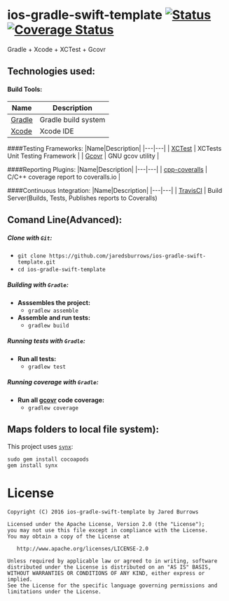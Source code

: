 ios-gradle-swift-template [![Status](https://travis-ci.org/jaredsburrows/ios-gradle-swift-template.svg?branch=master)](https://travis-ci.org/jaredsburrows/ios-gradle-swift-template) [![Coverage Status](https://coveralls.io/repos/jaredsburrows/ios-gradle-swift-template/badge.svg?branch=master)](https://coveralls.io/r/jaredsburrows/ios-gradle-swift-template?branch=master)
=========
Gradle + Xcode + XCTest + Gcovr

## Technologies used:
#### Build Tools:
|Name|Description|
|---|---|
| [Gradle](http://gradle.org/docs/current/release-notes) | Gradle build system |
| [Xcode](https://developer.apple.com/xcode/) | Xcode IDE |

####Testing Frameworks:
|Name|Description|
|---|---|
| [XCTest](https://developer.apple.com/library/ios/documentation/DeveloperTools/Conceptual/testing_with_xcode/chapters/04-writing_tests.html#//apple_ref/doc/uid/TP40014132-CH4-SW1) | XCTests Unit Testing Framework |
| [Gcovr](http://gcovr.com/) | GNU gcov utility |

####Reporting Plugins:
|Name|Description|
|---|---|
| [cpp-coveralls](https://github.com/eddyxu/cpp-coveralls) | C/C++ coverage report to coveralls.io |

####Continuous Integration:
|Name|Description|
|---|---|
| [TravisCI](http://docs.travis-ci.com/user/languages/android/) | Build Server(Builds, Tests, Publishes reports to Coveralls)

## Comand Line(Advanced):
##### Clone with `Git`:
 - `git clone https://github.com/jaredsburrows/ios-gradle-swift-template.git`
 - `cd ios-gradle-swift-template`

##### Building with `Gradle`:
 - **Asssembles the project:**
   - `gradlew assemble`
 - **Assemble and run tests:**
   - `gradlew build` 

##### Running tests with `Gradle`:
 - **Run all tests:**
   - `gradlew test`
   
##### Running coverage with `Gradle`:
 - **Run all [gcovr](http://gcovr.com/) code coverage:**
   - `gradlew coverage`

## Maps folders to local file system):

This project uses [`synx`](https://github.com/venmo/synx):

    sudo gem install cocoapods
    gem install synx

License
=========

    Copyright (C) 2016 ios-gradle-swift-template by Jared Burrows

    Licensed under the Apache License, Version 2.0 (the "License");
    you may not use this file except in compliance with the License.
    You may obtain a copy of the License at

       http://www.apache.org/licenses/LICENSE-2.0

    Unless required by applicable law or agreed to in writing, software
    distributed under the License is distributed on an "AS IS" BASIS,
    WITHOUT WARRANTIES OR CONDITIONS OF ANY KIND, either express or implied.
    See the License for the specific language governing permissions and
    limitations under the License.
